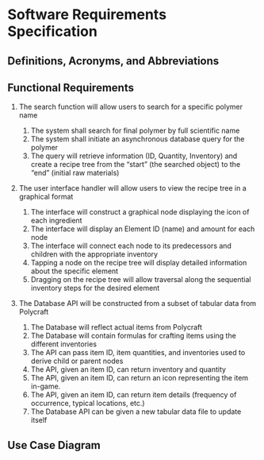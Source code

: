 # Software Requirements Specification ### Definitions, Acronyms, and Abbreviations #### Functional Requirements ##1. The search function will allow users to search for a specific polymer name    1. The system shall search for final polymer by full scientific name    2. The system shall initiate an asynchronous database query for the polymer    3. The query will retrieve information (ID, Quantity, Inventory) and create a recipe tree from the “start” (the searched object) to the “end” (initial raw materials)2. The user interface handler will allow users to view the recipe tree in a graphical format    1. The interface will construct a graphical node displaying the icon of each ingredient    2. The interface will display an Element ID (name) and amount for each node    3. The interface will connect each node to its predecessors and children with the appropriate inventory    4. Tapping a node on the recipe tree will display detailed information about the specific element    5. Dragging on the recipe tree will allow traversal along the sequential inventory steps for the desired element 3. The Database API will be constructed from a subset of tabular data from Polycraft    1. The Database will reflect actual items from Polycraft    2. The Database will contain formulas for crafting items using the different inventories    3. The API can pass item ID, item quantities, and inventories used to derive child or parent nodes    4. The API, given an item ID, can return inventory and quantity     5. The API, given an item ID, can return an icon representing the item in-game.    6. The API, given an item ID, can return item details (frequency of occurrence, typical locations, etc.)    7. The Database API can be given a new tabular data file to update itself## Use Case Diagram ##